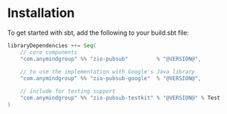 # Installation

To get started with sbt, add the following to your build.sbt file:

```scala
libraryDependencies ++= Seq(
    // core components
    "com.anymindgroup" %% "zio-pubsub"         % "@VERSION@",
    
    // to use the implementation with Google's Java library
    "com.anymindgroup" %% "zio-pubsub-google"  % "@VERSION@",

    // include for testing support
    "com.anymindgroup" %% "zio-pubsub-testkit" % "@VERSION@" % Test
)
```